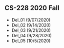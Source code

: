 ## CS-228 2020 Fall
- Del_01 (9/07/2020)
- Del_02 (9/14/2020)
- Del_03 (9/21/2020)
- Del_04 (9/28/2020)
- Del_05 (10/5/2020)

